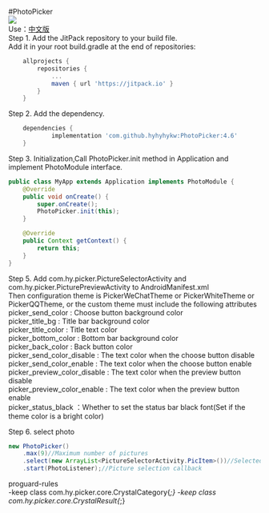 #PhotoPicker<br>
[![](https://jitpack.io/v/hyhyhykw/PhotoPicker.svg)](https://jitpack.io/#hyhyhykw/PhotoPicker)<br>
Use：[中文版](README.md)<br>
Step 1. Add the JitPack repository to your build file.<br>
Add it in your root build.gradle at the end of repositories:
```gradle
	allprojects {
		repositories {
			...
			maven { url 'https://jitpack.io' }
		}
	}
```

Step 2. Add the dependency.
```gradle
	dependencies {
	        implementation 'com.github.hyhyhykw:PhotoPicker:4.6'
	}
```

Step 3. Initialization,Call PhotoPicker.init method in Application and implement PhotoModule interface.
```Java
public class MyApp extends Application implements PhotoModule {
    @Override
    public void onCreate() {
        super.onCreate();
        PhotoPicker.init(this);
    }

    @Override
    public Context getContext() {
        return this;
    }
}
```

Step 5. Add com.hy.picker.PictureSelectorActivity and com.hy.picker.PicturePreviewActivity to AndroidManifest.xml<br>
Then configuration theme is PickerWeChatTheme or PickerWhiteTheme or PickerQQTheme, or the custom theme must include the following attributes<br>
picker_send_color : Choose button background color<br>
picker_title_bg : Title bar background color<br>
picker_title_color : Title text color<br>
picker_bottom_color : Bottom bar background color<br>
picker_back_color : Back button color<br>
picker_send_color_disable :  The text color when the choose button disable<br>
picker_send_color_enable : The text color when the choose button enable<br>
picker_preview_color_disable : The text color when the preview button disable<br>
picker_preview_color_enable : The text color when the preview button enable<br>
picker_status_black ：Whether to set the status bar black font(Set if the theme color is a bright color)

Step 6. select photo
```Java
new PhotoPicker()
    .max(9)//Maximum number of pictures
    .select(new ArrayList<PictureSelectorActivity.PicItem>())//Selected image
    .start(PhotoListener);//Picture selection callback
```

proguard-rules<br>
-keep class com.hy.picker.core.CrystalCategory{*;}
-keep class com.hy.picker.core.CrystalResult{*;}
